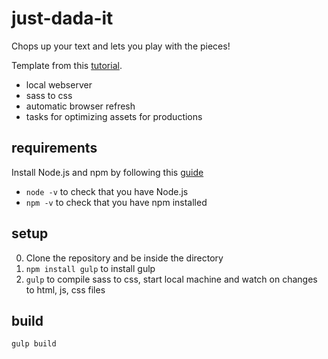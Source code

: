 # just-dada-it
Chops up your text and lets you play with the pieces!

Template from this [tutorial](https://css-tricks.com/gulp-for-beginners/).
* local webserver
* sass to css
* automatic browser refresh
* tasks for optimizing assets for productions

## requirements
Install Node.js and npm by following this [guide](https://www.npmjs.com/get-npm)
* `node -v` to check that you have Node.js
* `npm -v` to check that you have npm installed

## setup
0. Clone the repository and be inside the directory
1. `npm install gulp` to install gulp
2. `gulp` to compile sass to css, start local machine and watch on changes to html, js, css files

## build
`gulp build`
